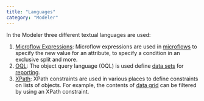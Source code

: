 ```yaml
---
title: "Languages"
category: "Modeler"
---
```

In the Modeler three different textual languages are used:

1.  [Microflow Expressions](microflow-expressions): Microflow expressions are used in [microflows](microflows) to specify the new value for an attribute, to specify a condition in an exclusive split and more.
2.  [OQL](oql): The object query language (OQL) is used define [data sets](data-sets) for [reporting](reporting).
3.  [XPath](xpath): XPath constraints are used in various places to define constraints on lists of objects. For example, the contents of [data grid](data-grid) can be filtered by using an XPath constraint.
